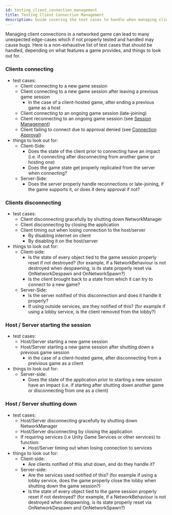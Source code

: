 ```yaml
---
id: testing_client_connection_management
title: Testing Client Connection Management
description: Guide covering the test cases to handle when managing client connection and common pitfalls to avoid
---
```


Managing client connections in a networked game can lead to many unexpected edge-cases which if not properly tested and handled may cause bugs. Here is a non-exhaustive list of test cases that should be handled, depending on what features a game provides, and things to look out for.

### Clients connecting
- test cases:
  - Client connecting to a new game session
  - Client connecting to a new game session after leaving a previous game session
    - in the case of a client-hosted game, after ending a previous game as a host
  - Client connecting to an ongoing game session (late-joining)
  - Client reconnecting to an ongoing game session (see [Session Management](../../advanced-topics/session-management.md#Reconnection))
  - Client failing to connect due to approval denied (see [Connection Approval](../../getting-started/connection-approval.md))
- things to look out for:
  - Client-Side:
    - Does the state of the client prior to connecting have an impact (i.e. if connecting after disconnecting from another game or hosting one)
    - Does the game state get properly replicated from the server when connecting?
  - Server-Side:
    - Does the server properly handle reconnections or late-joining, if the game supports it, or does it deny approval if not?


### Clients disconnecting
- test cases:
  - Client disconnecting gracefully by shutting down NetworkManager
  - Client disconnecting by closing the application
  - Client timing out when losing connection to the host/server
    - By disabling internet on client
    - By disabling it on the host/server
- things to look out for:
  - Client-side:
    - Is the state of every object tied to the game session properly reset if not destroyed? (for example, if a NetworkBehaviour is not destroyed when despawning, is its state properly reset via OnNetworkDespawn and OnNetworkSpawn?)
    - Is the client brought back to a state from which it can try to connect to a new game?
  - Server-Side:
    - Is the server notified of this disconnection and does it handle it properly?
    - If using outside services, are they notified of this? (for example if using a lobby service, is the client removed from the lobby?)

### Host / Server starting the session
- test cases:
  - Host/Server starting a new game session
  - Host/Server starting a new game session after shutting down a previous game session 
    - in the case of a client-hosted game, after disconnecting from a preivious game as a client
- things to look out for:
  - Server-side:
    - Does the state of the application prior to starting a new session have an impact (i.e. if starting after shutting down another game or disconnecting from one as a client)

### Host / Server shutting down
- test cases:
  - Host/Server disconnecting gracefully by shutting down NetworkManager
  - Host/Server disconnecting by closing the application
  - If requiring services (i.e Unity Game Services or other services) to function:
    - Host/Server timing out when losing connection to services
- things to look out for:
  - Client-side:
    - Are clients notified of this shut down, and do they handle it?
  - Server-side:
    - Are the services used notified of this? (for example if using a lobby service, does the game properly close the lobby when shutting down the game session?)
    - Is the state of every object tied to the game session properly reset if not destroyed? (for example, if a NetworkBehaviour is not destroyed when despawning, is its state properly reset via OnNetworkDespawn and OnNetworkSpawn?)
